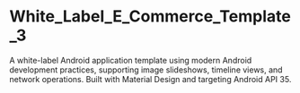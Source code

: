 # White_Label_E_Commerce_Template_3
A white-label Android application template using modern Android development practices, supporting image slideshows, timeline views, and network operations. Built with Material Design and targeting Android API 35.
